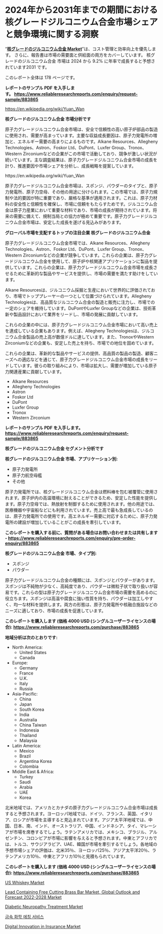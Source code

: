 <p><h1>2024年から2031年までの期間における核グレードジルコニウム合金市場シェアと競争環境に関する洞察</h1></p><p>&ldquo;<strong><a href="https://www.reliableresearchreports.com/nuclear-grade-zirconium-alloy-r883865">核グレードのジルコニウム合金 Market</a></strong>&rdquo;は、コスト管理と効率向上を優先します。 さらに、報告書は市場の需要面と供給面の両方をカバーしています。 核グレードのジルコニウム合金 市場は 2024 から 9.2% に年率で成長すると予想されています2031 です。</p>
<p>このレポート全体は 178 ページです。</p>
<p><strong>レポートのサンプル PDF を入手します。&nbsp;<a href="https://www.reliableresearchreports.com/enquiry/request-sample/883865">https://www.reliableresearchreports.com/enquiry/request-sample/883865</a></strong></p>
<p><a href="https://en.wikipedia.org/wiki/Yuan_Wan">https://en.wikipedia.org/wiki/Yuan_Wan</a></p>
<p><strong>核グレードのジルコニウム合金 市場分析です</strong></p>
<p><p>原子力グレードジルコニウム合金市場は、安全で信頼性の高い原子炉部品の製造に使用され、需要が高まっています。主要な収益成長要因は、原子力発電所の増加と、エネルギー需要の高まりによるものです。Alkane Resources、Allegheny Technologies、Astron、Foskor Ltd、DuPont、Luxfer Group、Tronox、Western Zirconiumなどの企業がこの市場で活動しており、競争が激しい状況が続いています。主な調査結果は、原子力グレードジルコニウム合金市場の成長を計り、推進要因や市場シェアを分析し、成長戦略を提案しています。</p></p>
<p>https://en.wikipedia.org/wiki/Yuan_Wan</p>
<p><p>原子力グレードジルコニウム合金市場は、スポンジ、パウダーのタイプと、原子力発電所、原子力空母、その他の用途に分けられます。この市場では、原子力規制や法的要因が特に重要であり、厳格な基準が適用されます。これは、原子力材料の安全性と信頼性を確保し、市場に信頼をもたらすためです。ジルコニウム合金は原子力産業において重要な材料であり、市場の成長が期待されています。将来の需要に備えて、規制当局との協力が極めて重要です。原子力グレードジルコニウム合金市場は、安定した成長を遂げる見込みがあります。</p></p>
<p><strong>グローバル市場を支配するトップの注目企業 核グレードのジルコニウム合金</strong></p>
<p><p>原子力グレードジルコニウム合金市場では、Alkane Resources、Allegheny Technologies、Astron、Foskor Ltd、DuPont、Luxfer Group、Tronox、Western Zirconiumなどの企業が競争しています。これらの企業は、原子力グレードジルコニウム合金を使用して、原子炉や核関連アプリケーションに製品を提供しています。これらの企業は、原子力グレードジルコニウム合金市場を成長させるために革新的な製品やサービスを提供し、市場の需要を満たす助けをしています。</p><p>Alkane Resourcesは、ジルコニウム採掘と生産において世界的に評価されており、市場でトッププレーヤーの一つとして位置づけられています。Allegheny Technologiesは、高品質なジルコニウム合金の製造と販売に注力し、市場での一定のシェアを維持しています。DuPontやLuxfer Groupなどの企業は、技術革新や製品設計において業界をリードし、市場の発展に貢献しています。</p><p>これらの企業の中には、原子力グレードジルコニウム合金市場において高い売上を達成している企業もあります。例えば、Allegheny Technologiesは、ジルコニウム合金製品の売上高が数億ドルに達しています。また、TronoxやWestern Zirconiumなどの企業も、安定した売上を持ち、市場での地位を固めています。</p><p>これらの企業は、革新的な製品やサービスの提供、高品質の製品の製造、顧客ニーズへの適応などを通じて、原子力グレードジルコニウム合金市場の成長をリードしています。彼らの取り組みにより、市場は拡大し、需要が増加している原子力関連産業に貢献しています。</p></p>
<p><ul><li>Alkane Resources</li><li>Allegheny Technologies</li><li>Astron</li><li>Foskor Ltd</li><li>DuPont</li><li>Luxfer Group</li><li>Tronox</li><li>Western Zirconium</li></ul></p>
<p><strong>レポートのサンプル PDF を入手します。 <a href="https://www.reliableresearchreports.com/enquiry/request-sample/883865">https://www.reliableresearchreports.com/enquiry/request-sample/883865</a></strong></p>
<p><strong>核グレードのジルコニウム合金 セグメント分析です</strong></p>
<p><strong>核グレードのジルコニウム合金 市場、アプリケーション別:</strong></p>
<p><ul><li>原子力発電所</li><li>原子力航空母艦</li><li>その他</li></ul></p>
<p><p>原子力発電所では、核グレードジルコニウム合金は燃料棒を包む被覆管に使用されます。原子炉内の高温環境に耐えることができるため、安定した性能を提供します。原子力空母では、熱放射を制御するために使用されます。他の用途では、医療機器や宇宙船などにも利用されています。売上高で最も急成長しているのは、原子力発電所での使用です。高エネルギー需要に対応するために、原子力発電所の建設が増加していることがこの成長を牽引しています。</p></p>
<p><strong>このレポートを購入する前に、質問がある場合はお問い合わせまたは共有します - <a href="https://www.reliableresearchreports.com/enquiry/pre-order-enquiry/883865">https://www.reliableresearchreports.com/enquiry/pre-order-enquiry/883865</a></strong></p>
<p><strong>核グレードのジルコニウム合金 市場、タイプ別:</strong></p>
<p><ul><li>スポンジ</li><li>パウダー</li></ul></p>
<p><p>原子力グレードジルコニウム合金の種類には、スポンジとパウダーがあります。スポンジは不純物が少なく、高純度であり、パウダーは微粒子状で取り扱いが容易です。これらの型は原子力グレードジルコニウム合金市場の需要を高めるのに役立ちます。スポンジは高温や腐食に強い性質を持ち、パウダーは加工しやすく、均一な材料を提供します。両方の形態は、原子力発電所や核融合施設などのニーズに適しており、市場の成長を促進しています。</p></p>
<p><strong>このレポートを購入します (価格 4000 USD (シングルユーザーライセンスの場合): <a href="https://www.reliableresearchreports.com/purchase/883865">https://www.reliableresearchreports.com/purchase/883865</a></strong></p>
<p><strong>地域分析は次のとおりです:</strong></p>
<p><ul>
    <li>
        North America:
        <ul>
            <li>United States</li>
            <li>Canada</li>
        </ul>
    </li>
    <li>
        Europe:
        <ul>
            <li>Germany</li>
            <li>France</li>
            <li>U.K.</li>
            <li>Italy</li>
            <li>Russia</li>
        </ul>
    </li>
    <li>
        Asia-Pacific:
        <ul>
            <li>China</li>
            <li>Japan</li>
            <li>South Korea</li>
            <li>India</li>
            <li>Australia</li>
            <li>China Taiwan</li>
            <li>Indonesia</li>
            <li>Thailand</li>
            <li>Malaysia</li>
        </ul>
    </li>
    <li>
        Latin America:
        <ul>
            <li>Mexico</li>
            <li>Brazil</li>
            <li>Argentina Korea</li>
            <li>Colombia</li>
        </ul>
    </li>
    <li>
        Middle East & Africa:
        <ul>
            <li>Turkey</li>
            <li>Saudi</li>
            <li>Arabia</li>
            <li>UAE</li>
            <li>Korea</li>
        </ul>
    </li>
    </ul></p>
<p><p>北米地域では、アメリカとカナダの原子力グレードジルコニウム合金市場は成長すると予想されます。ヨーロッパ地域では、ドイツ、フランス、英国、イタリア、ロシアが市場を主導すると見込まれています。アジア太平洋地域では、中国、日本、南、インド、オーストラリア、中国、インドネシア、タイ、マレーシアが市場を席巻するでしょう。ラテンアメリカでは、メキシコ、ブラジル、アルゼンチン、コロンビアが市場に影響を与えると予想されます。中東とアフリカでは、トルコ、サウジアラビア、UAE、韓国が市場を牽引するでしょう。各地域の予想市場シェアの評価は、北米35％、ヨーロッパ25％、アジア太平洋20％、ラテンアメリカ10％、中東とアフリカ10％と見積もられています。</p></p>
<p><strong>このレポートを購入します (価格 4000 USD (シングルユーザーライセンスの場合): <a href="https://www.reliableresearchreports.com/purchase/883865">https://www.reliableresearchreports.com/purchase/883865</a></strong></p>
<p><p><a href="https://www.linkedin.com/pulse/us-whiskey-market-tr-athenaur-z3wnf?trackingId=VbmucXIDTlG65b%2BwwfcsZw%3D%3D">US Whiskey Market</a></p><p><a href="https://issuu.com/reportprime-2/docs/lead-containing-free-cutting-brass-_b87f7abbdeb9e1">Lead Containing Free Cutting Brass Bar Market, Global Outlook and Forecast 2022-2028 Market</a></p><p><a href="https://github.com/globismark/Market-Research-Report-List-5/blob/main/diabetic-neuropathy-treatment-market.md">Diabetic Neuropathy Treatment Market</a></p><p><a href="https://medium.com/@samiahussain82/%EA%B8%88%EC%86%8D-%ED%99%94%ED%95%99-%EC%97%90%EC%B9%AD-%EC%84%9C%EB%B9%84%EC%8A%A4-%EC%8B%9C%EC%9E%A5%EC%9D%98-%EC%8B%AC%EC%B8%B5-%ED%83%90%EA%B5%AC-%EC%B6%94%EC%84%B8-%EC%8B%9C%EC%9E%A5-%EC%84%B8%EB%B6%84%ED%99%94-%EB%B0%8F-%EA%B2%BD%EC%9F%81-%EB%B6%84%EC%84%9D-4005eae052c7">금속 화학 에칭 서비스</a></p><p><a href="https://github.com/susanjprice2023/Market-Research-Report-List-2/blob/main/digital-innovation-in-insurance-market.md">Digital Innovation in Insurance Market</a></p></p>